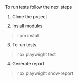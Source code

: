 To run tests follow the next steps

1. Clone the project

2. Install modules

> npm install

3. To run tests 
> npx playwright test

4. Generate report
> npx playwright show-report
